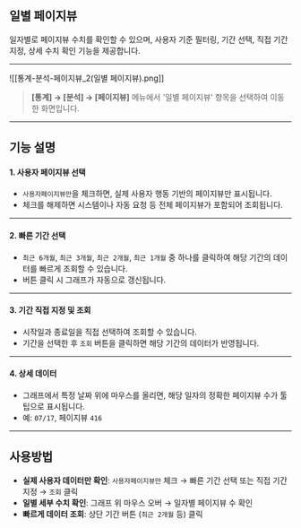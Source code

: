 ## 일별 페이지뷰

일자별로 페이지뷰 수치를 확인할 수 있으며, 사용자 기준 필터링, 기간 선택, 직접 기간 지정, 상세 수치 확인 기능을 제공합니다.

---
![[통계-분석-페이지뷰_2(일별 페이지뷰).png]]

> **[통계] → [분석] → [페이지뷰]** 메뉴에서 '일별 페이지뷰' 항목을 선택하여 이동한 화면입니다.

---

## 기능 설명

#### 1. 사용자 페이지뷰 선택
- `사용자페이지뷰만`을 체크하면, 실제 사용자 행동 기반의 페이지뷰만 표시됩니다.
- 체크를 해제하면 시스템이나 자동 요청 등 전체 페이지뷰가 포함되어 조회됩니다.

---

#### 2. 빠른 기간 선택
- `최근 6개월`, `최근 3개월`, `최근 2개월`, `최근 1개월` 중 하나를 클릭하여 해당 기간의 데이터를 빠르게 조회할 수 있습니다.
- 버튼 클릭 시 그래프가 자동으로 갱신됩니다.

---

#### 3. 기간 직접 지정 및 조회
- 시작일과 종료일을 직접 선택하여 조회할 수 있습니다.
- 기간을 선택한 후 `조회` 버튼을 클릭하면 해당 기간의 데이터가 반영됩니다.

---

#### 4. 상세 데이터
- 그래프에서 특정 날짜 위에 마우스를 올리면, 해당 일자의 정확한 페이지뷰 수가 툴팁으로 표시됩니다.
- 예: `07/17`, 페이지뷰 `416`

---

## 사용방법
- **실제 사용자 데이터만 확인**: `사용자페이지뷰만` 체크 → 빠른 기간 선택 또는 직접 기간 지정 → `조회` 클릭
- **일별 세부 수치 확인**: 그래프 위 마우스 오버 → 일자별 페이지뷰 수 확인
- **빠르게 데이터 조회**: 상단 기간 버튼 (`최근 2개월` 등) 클릭